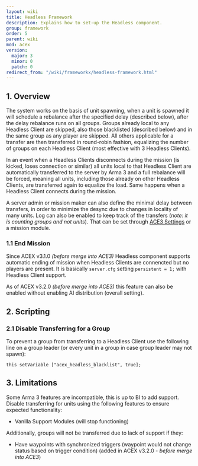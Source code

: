 ```yaml
---
layout: wiki
title: Headless Framework
description: Explains how to set-up the Headless component.
group: framework
order: 5
parent: wiki
mod: acex
version:
  major: 3
  minor: 0
  patch: 0
redirect_from: "/wiki/frameworkx/headless-framework.html"
---
```


## 1. Overview

The system works on the basis of unit spawning, when a unit is spawned it will schedule a rebalance after the specified delay (described below), after the delay rebalance runs on all groups. Groups already local to any Headless Client are skipped, also those blacklisted (described below) and in the same group as any player are skipped. All others applicable for a transfer are then transferred in round-robin fashion, equalizing the number of groups on each Headless Client (most effective with 3 Headless Clients).

In an event when a Headless Clients disconnects during the mission (is kicked, loses connection or similar) all units local to that Headless Client are automatically transferred to the server by Arma 3 and a full rebalance will be forced, meaning all units, including those already on other Headless Clients, are transferred again to equalize the load. Same happens when a Headless Client connects during the mission.

A server admin or mission maker can also define the minimal delay between transfers, in order to minimize the desync due to changes in locality of many units. Log can also be enabled to keep track of the transfers (_note: it is counting groups and not units_). That can be set through [ACE3 Settings](../framework/settings-framework.html) or a mission module.

### 1.1 End Mission

Since ACEX v3.1.0 _(before merge into ACE3)_ Headless component supports automatic ending of mission when Headless Clients are connencted but no players are present. It is basically `server.cfg` setting `persistent = 1;` with Headless Client support.

As of ACEX v3.2.0 _(before merge into ACE3)_ this feature can also be enabled without enabling AI distribution (overall setting).


## 2. Scripting

### 2.1 Disable Transferring for a Group

To prevent a group from transferring to a Headless Client use the following line on a group leader (or every unit in a group in case group leader may not spawn):

```sqf
this setVariable ["acex_headless_blacklist", true];
```


## 3. Limitations

Some Arma 3 features are incompatible, this is up to BI to add support. Disable transferring for units using the following features to ensure expected functionality:

- Vanilla Support Modules (will stop functioning)

Additionally, groups will not be transferred due to lack of support if they:

- Have waypoints with synchronized triggers (waypoint would not change status based on trigger condition) (added in ACEX v3.2.0 - _before merge into ACE3_)
